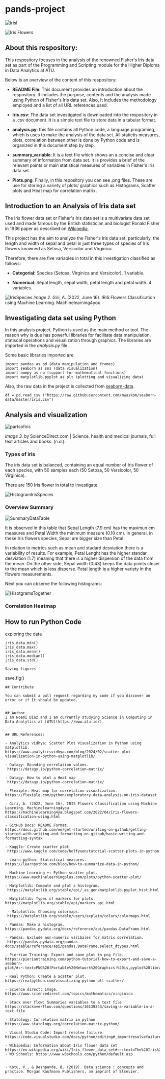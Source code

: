# pands-project


![irisl](https://encrypted-tbn0.gstatic.com/images?q=tbn:ANd9GcRpTfCeXAg2M1NblVGoTo2gT-wrusoSgufS1AIbfKCFMFlXuO-dA97pX9Z_MSC7otrelK0&usqp=CAU)







![Iris Flowers](https://live.staticflickr.com/387/18749262238_59870d95bd_n.jpg)




## About this respository:

This respository focuses in the analysis of the renowned Fisher's Iris data set as part of the Programming and Scripting module for the Higher Diploma in Data Analytics at ATU.

Below is an overview of the content of this respository:

- **README File**: This document provides an introduction about the respository. It includes the purpose, contents and  the analysis made using Python of Fisher's Iris data set. Also, It includes the methodology employed and a list of all URL references used.

- **Iris.csv**: The data set investigated is downloaded into the respository in a .csv document. It is a simple text file to store data in a tabular format.

- **analysis.py**:  this file contains all Python code, a language programing, which is uses to make the analysis of the data set. All statictis measures, plots, correlation between other is done by Python code and is organized in this document step by step.

- **summary_variable**: It is a text file which shows an a concise and clear summary of information from data set. It is provides a brief of the relevant points or main statistical measures of variables in Fisher's Iris data set.

- **Plots.png**: Finally, in this repository you can see .png files. These are use for storing a variety of plots/ graphics such as Histograms, Scatter plots and Heat map for correlation matrix.

## Introduction to an Analysis of Iris data set

The Iris flower data set or Fisher's Iris data set is a multivariate data set used and made famous by the British statistician and biologist Ronald Fisher in 1936 paper as described on [Wikipedia](https://en.wikipedia.org/wiki/Iris_flower_data_set#:~:text=The%20Iris%20flower%20data%20set,example%20of%20linear%20discriminant%20analysis.).

This project has the aim to analyze the Fisher's Iris data set, particularly, the length and width of sepal and petal in just three types of species of Iris flowers knowned as Setosa, Versicolor and Virginica.

Therefore, there are five variables in total in this investigation classified as follows:

- **Categorial**: Species (Setosa, Virginica and Versicolor). 1 variable.

- **Numerical**: Sepal length, sepal width, petal length and petal width. 4 variables.

![IrisSpecies](https://editor.analyticsvidhya.com/uploads/51518iris%20img1.png)
_Image 2._ Giri, A. (2022, June 16). IRIS Flowers Classification using Machine Learning. Machinelearning4you.


## Investigating data set using Python

In this analysis project, Python is used as the main method or tool. The reason why is due has powerful libraries for facilitate data manipulation, statiscal operations and visualization through graphics. The libraries are imported in the _analysis.py_ file.

Some basic libraries imported are:
```
import pandas as pd (data manipulation and frames)
import seaborn as sns (data visualization)
import numpy as np (support for mathematical functions)
import matplotlib.pyplot as plt (plotting and visualizing data)

```

Also, the raw data in the project is collected from [seaborn-data](https://github.com/mwaskom/seaborn-data/blob/master/iris.csv).

```
df = pd.read_csv ("https://raw.githubusercontent.com/mwaskom/seaborn-data/master/iris.csv")

```

## Analysis and visualization

![partsofiris](https://ars.els-cdn.com/content/image/3-s2.0-B9780128147610000034-f03-01-9780128147610.jpg)

_Image 3._ by ScienceDirect.com | Science, health and medical journals, full text articles and books. (n.d.).


### Types of iris

The iris data set is balanced, containing an equal number of Iris flower of each species, with 50 samples each (50 Setosa, 50 Versicolor, 50 Virginica). 

There are 150 Iris flower in total to investigate.

![HistogramIrisSpecies](Figure_1_Iris_Species.png)

### Overview Summary

![SummaryDataTable](c:\Users\noemi\Desktop\Images_iris_project\summary_data_table.png)

It is observed in this table that Sepal Length (7.9 cm) has the maximun cm measures and Petal Width the minimum measure (0.10 cm). In general, in these Iris flowers species, Sepal are bigger size than Petal.

In relation to metrics such as mean and stadard desviation there is a variability of results.
For example, Petal Lenght has the higher standar desviation (1.7) meaning that there is a higher dispersion of the data from the mean. On the other side, Sepal width (0.43) keeps the data points closer to the mean which is less disperse. Petal length is a higher variety in the flowers measurements.

Next you can observe the following histograms:

![HisotgramsTogether](c:\Users\noemi\Desktop\Images_iris_project\Screenshot_Histograms_IrisVariables.png)




### Correlation Heatmap


## How to run Python Code

exploring the data
```
iris_data.min()
iris_data.max()
iris_data.mean()
iris_data.median()
iris_data.std()
`
Saving figures``
```
 save.fig() 
```
## Contribute

You can submit a pull request regarding my code if you discover an error or if It should be updated.


## Author 
I am Noemi Diaz and I am currently studying Science in Computing in Data Analytics at [ATU](https://www.atu.ie/).


## URL References:

- Analytics vidhya: Scatter Plot Visualization in Python using matplotlib.
https://www.analyticsvidhya.com/blog/2024/02/scatter-plot-visualization-in-python-using-matplotlib/

- Datagy: Rounding correlation values.
 https://datagy.io/python-correlation-matrix/

- Datagy: How to plot a Heat map
 https://datagy.io/python-correlation-matrix/

- Flexiple: Heat map for correlation visualization.
https://flexiple.com/python/exploratory-data-analysis-on-iris-dataset

- Giri, A. (2022, June 16). IRIS Flowers Classification using Machine Learning. Machinelearning4you. https://machinelearning4ya.blogspot.com/2022/04/iris-flowers-classification-using.html

- GitHub Docs: README Format.
https://docs.github.com/en/get-started/writing-on-github/getting-started-with-writing-and-formatting-on-github/basic-writing-and-formatting-syntax

- Kaggle: Create scatter plot.
 https://www.kaggle.com/code/holfyuen/tutorial-scatter-plots-in-python

- Learn python: Statistical measures.
https://learnpython.com/blog/how-to-summarize-data-in-python/

- Machine Learning +: Python scatter plot.
https://www.machinelearningplus.com/plots/python-scatter-plot/

- Matplotlib: Compute and plot a histogram.
 https://matplotlib.org/stable/api/_as_gen/matplotlib.pyplot.hist.html

- Matplotlib: Types of markers for plots.
https://matplotlib.org/stable/api/markers_api.html

 - Matplotlib: Choosing colormaps.
 https://matplotlib.org/stable/users/explain/colors/colormaps.html

- Pandas: Make a histogram.
https://pandas.pydata.org/docs/reference/api/pandas.DataFrame.html

- Pandas: Exclude non-numeric varibales for matrix correlation.
 https://pandas.pydata.org/pandas-docs/stable/reference/api/pandas.DataFrame.select_dtypes.html

- Pierrian Training: Export and save plot in png file. 
https://pieriantraining.com/python-tutorial-how-to-export-and-save-a-seaborn-plot/#:~:text=PNG%20(Portable%20Network%20Graphics)%20is,pyplot%20library.

- Real Python: Create a Scatter plot.
https://realpython.com/visualizing-python-plt-scatter/

- Science direct: Image. 
https://www.sciencedirect.com/topics/mathematics/virginica

- Stack over flow: Summaries variables to a text file
https://stackoverflow.com/questions/30139243/saving-a-variable-in-a-text-file

- Statology: Correlation matrix in python
https://www.statology.org/correlation-matrix-python/

- Visual Studio Code: Import resolve failure.
https://code.visualstudio.com/docs/python/editing#_importresolvefailure

- Wikipedia: Information about Iris flower data set
https://en.wikipedia.org/wiki/Iris_flower_data_set#:~:text=The%20Iris%20flower%20data%20set,example%20of%20linear%20discriminant%20analysis.
- W3 Schools: https://www.w3schools.com/python/default.asp


- Kotu, V., & Deshpande, B. (2019). Data science : concepts and practice. Morgan Kaufmann Publishers, an imprint of Elsevier.

